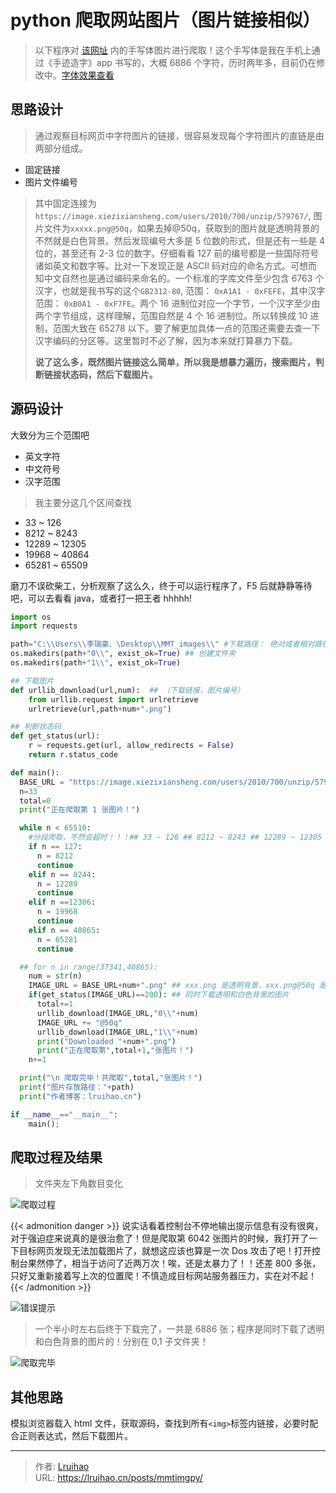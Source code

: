 # python 爬取网站图片（图片链接相似）


> 以下程序对 [该网址](https://hw.xiezixiansheng.com/mobile.php?c=Grzkreader&a=fontshowPics&u=qbfRl8gPF2s-&z=Kqz%2FRroVGYc-&share=1&from=singlemessage) 内的手写体图片进行爬取！这个手写体是我在手机上通过《手迹造字》app 书写的，大概 6886 个字符，历时两年多，目前仍在修改中。[字体效果查看](/projects/font-mmt/)

<!--more-->

## 思路设计

> 通过观察目标网页中字符图片的链接，很容易发现每个字符图片的直链是由两部分组成。

- 固定链接
- 图片文件编号

> 其中固定连接为`https://image.xiezixiansheng.com/users/2010/700/unzip/579767/`, 图片文件为`xxxxx.png@50q`，如果去掉@50q，获取到的图片就是透明背景的不然就是白色背景。然后发现编号大多是 5 位数的形式，但是还有一些是 4 位的，甚至还有 2-3 位的数字。仔细看看 127 前的编号都是一些国际符号诸如英文和数字等。比对一下发现正是 ASCII 码对应的命名方式。可想而知中文自然也是通过编码来命名的。一个标准的字库文件至少包含 6763 个汉字，也就是我书写的这个`GB2312-80`, 范围： `0xA1A1 - 0xFEFE`，其中汉字范围： `0xB0A1 - 0xF7FE`。两个 16 进制位对应一个字节，一个汉字至少由两个字节组成，这样理解，范围自然是 4 个 16 进制位。所以转换成 10 进制，范围大致在 65278 以下。要了解更加具体一点的范围还需要去查一下汉字编码的分区等。这里暂时不必了解，因为本来就打算暴力下载。
>
> **说了这么多，既然图片链接这么简单，所以我是想暴力遍历，搜索图片，判断链接状态码，然后下载图片。**

## 源码设计

大致分为三个范围吧

- 英文字符
- 中文符号
- 汉字范围

> 我主要分这几个区间查找

- 33 ~ 126
- 8212 ~ 8243
- 12289 ~ 12305
- 19968 ~ 40864
- 65281 ~ 65509

磨刀不误砍柴工，分析观察了这么久，终于可以运行程序了，F5 后就静静等待吧，可以去看看 java，或者打一把王者 hhhhh!

```python
import os
import requests

path="C:\\Users\\李瑞豪、\Desktop\\MMT_images\\" #下载路径： 绝对或者相对路径比如。/image/
os.makedirs(path+"0\\", exist_ok=True) ## 创建文件夹
os.makedirs(path+"1\\", exist_ok=True)

## 下载图片
def urllib_download(url,num):  ## （下载链接，图片编号）
    from urllib.request import urlretrieve
    urlretrieve(url,path+num+".png")

## 判断状态码
def get_status(url):
    r = requests.get(url, allow_redirects = False)
    return r.status_code

def main():
  BASE_URL = "https://image.xiezixiansheng.com/users/2010/700/unzip/579767/"
  n=33
  total=0
  print("正在爬取第 1 张图片！")

  while n < 65510:
    #分段爬取，不然会超时！！！## 33 ~ 126 ## 8212 ~ 8243 ## 12289 ~ 12305 ## 19968 ~ 40864 ## 65281 ~ 65509
    if n == 127:
      n = 8212
      continue
    elif n == 8244:
      n = 12289
      continue
    elif n ==12306:
      n = 19968
      continue
    elif n == 40865:
      n = 65281
      continue

  ## for n in range(37341,40865):
    num = str(n)
    IMAGE_URL = BASE_URL+num+".png" ## xxx.png 是透明背景，xxx.png@50q 是白色背景，分别存放在 0，1 文件夹 p 是中小 w 是小图
    if(get_status(IMAGE_URL)==200): ## 同时下载透明和白色背景的图片
      total+=1
      urllib_download(IMAGE_URL,"0\\"+num)
      IMAGE_URL += "@50q"
      urllib_download(IMAGE_URL,"1\\"+num)
      print("Downloaded "+num+".png")
      print("正在爬取第",total+1,"张图片！")
    n+=1

  print("\n 爬取完毕！共爬取",total,"张图片！")
  print("图片存放路径："+path)
  print("作者博客：lruihao.cn")

if __name__=="__main__":
    main();
```

## 爬取过程及结果

> 文件夹左下角数目变化

![爬取过程](images/mmtpy.gif '爬取过程')

{{< admonition danger >}}
说实话看着控制台不停地输出提示信息有没有很爽，对于强迫症来说真的是很治愈了！但是爬取第 6042 张图片的时候，我打开了一下目标网页发现无法加载图片了，就想这应该也算是一次 Dos 攻击了吧！打开控制台果然停了，相当于访问了近两万次！唉，还是太暴力了！！还差 800 多张，只好又重新接着写上次的位置爬！不慎造成目标网站服务器压力，实在对不起！
{{< /admonition >}}

![错误提示](images/error.png '错误提示')

> 一个半小时左右后终于下载完了，一共是 6886 张；程序是同时下载了透明和白色背景的图片的！分别在 0,1 子文件夹！

![爬取完毕](images/jieguo.png '爬取完毕')

## 其他思路

模拟浏览器载入 html 文件，获取源码，查找到所有`<img>`标签内链接，必要时配合正则表达式，然后下载图片。


---

> 作者: [Lruihao](https://github.com/Lruihao)  
> URL: https://lruihao.cn/posts/mmtimgpy/  


